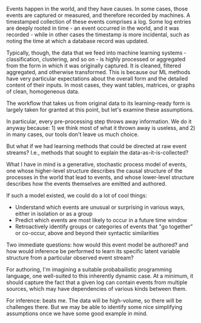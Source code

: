 Events happen in the world, and they have causes. In some cases, those events are captured or measured, and therefore recorded by machines. A timestamped collection of these events comprises a log. Some log entries are deeply rooted in time - an event occurred in the world, and it was recorded - while in other cases the timestamp is more incidental, such as noting the time at which a database record was updated. 

Typically, though, the data that we feed into machine learning systems - classification, clustering, and so on - is highly processed or aggregated from the form in which it was originally captured. It is cleaned, filtered aggregated, and otherwise transformed. This is because our ML methods have very particular expectations about the overall form and the detailed content of their inputs. In most cases, they want tables, matrices, or graphs of clean, homogeneous data.

The workflow that takes us from original data to its learning-ready form is largely taken for granted at this point, but let's examine these assumptions.

In particular, every pre-processing step throws away information. We do it anyway because: 1) we think most of what it thrown away is useless, and 2) in many cases, our tools don't leave us much choice.

But what if we had learning methods that could be directed at raw event streams? I.e., methods that sought to explain the data-as-it-is-collected?

What I have in mind is a generative, stochastic process model of events, one whose higher-level structure describes the causal structure of the processes in the world that lead to events, and whose lower-level structure describes how the events themselves are emitted and authored.

If such a model existed, we could do a lot of cool things:

* Understand which events are unusual or surprising in various ways, either in isolation or as a group
* Predict which events are most likely to occur in a future time window
* Retroactively identify groups or categories of events that "go together" or co-occur, above and beyond their syntactic similarities

Two immediate questions: how would this event model be authored? and how would inference be performed to learn its specific latent variable structure from a particular observed event stream?

For authoring, I'm imagining a suitable probabailistic programming language, one well-suited to this inherently dynamic case. At a minimum, it should capture the fact that a given log can contain events from multiple sources, which may have dependencies of various kinds between them.

For inference: beats me. The data will be high-volume, so there will be challenges there. But we may be able to identify some nice simplifying assumptions once we have some good example in mind.
